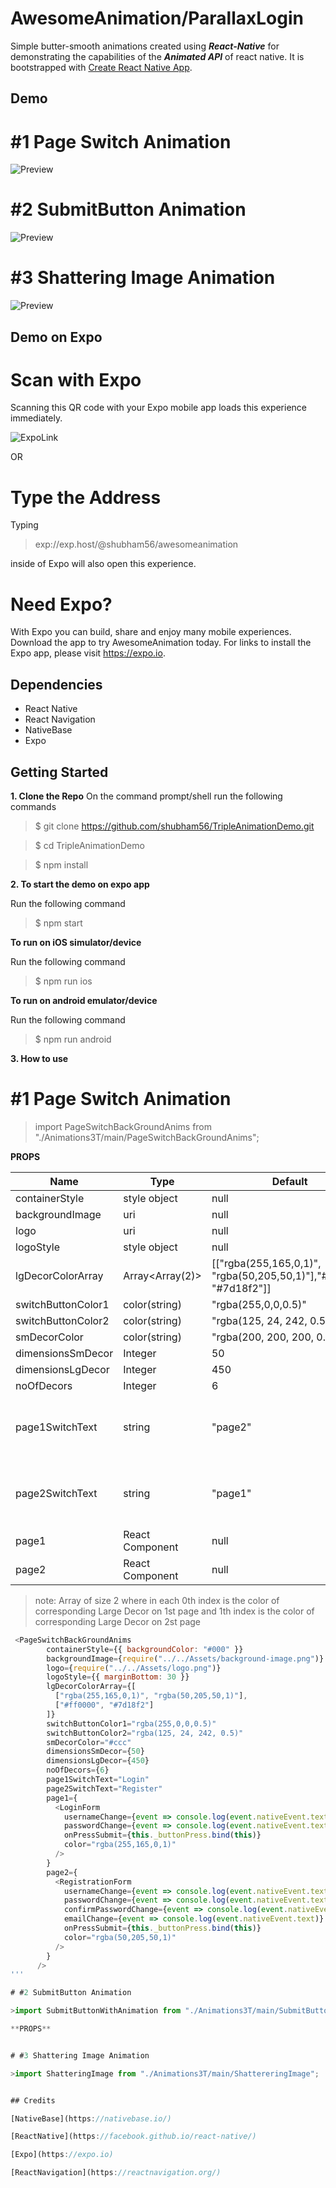 # AwesomeAnimation/ParallaxLogin

Simple butter-smooth animations created using **_React-Native_** for demonstrating the capabilities of the **_Animated API_** of react native.
It is bootstrapped with [Create React Native App](https://github.com/react-community/create-react-native-app).

## Demo

# #1 Page Switch Animation

![Preview](screenshot/PageSwitchAnim.gif)

# #2 SubmitButton Animation

![Preview](screenshot/SubmitButtonAnim.gif)

# #3 Shattering Image Animation

![Preview](screenshot/ShatteringImageAnim.gif)

## Demo on Expo

# Scan with Expo

Scanning this QR code with your Expo mobile app loads this experience immediately.

![ExpoLink](screenshot/download.png)

OR

# Type the Address

Typing 

>exp://exp.host/@shubham56/awesomeanimation

inside of Expo will also open this experience.

# Need Expo?

With Expo you can build, share and enjoy many mobile experiences. Download the app to try AwesomeAnimation today.
For links to install the Expo app, please visit https://expo.io.

## Dependencies

 * React Native
 * React Navigation
 * NativeBase
 * Expo

## Getting Started 

**1. Clone the Repo**
On the command prompt/shell run the following commands

>$ git clone https://github.com/shubham56/TripleAnimationDemo.git

>$ cd TripleAnimationDemo

>$ npm install

**2. To start the demo on expo app**

Run the following command

>$ npm start

**To run on iOS simulator/device**

Run the following command

>$ npm run ios

**To run on android emulator/device**

Run the following command

>$ npm run android

**3. How to use**

# #1 Page Switch Animation

>import PageSwitchBackGroundAnims from "./Animations3T/main/PageSwitchBackGroundAnims";

**PROPS**

| Name               | Type            | Default                                                            | Note                             |
|--------------------|-----------------|--------------------------------------------------------------------|----------------------------------|
| containerStyle     | style object    | null                                                               | none                             |
| backgroundImage    | uri             | null                                                               | none                             |
| logo               | uri             | null                                                               | none                             |
| logoStyle          | style object    | null                                                               | none                             |
| lgDecorColorArray  | Array<Array(2)> | [["rgba(255,165,0,1)", "rgba(50,205,50,1)"],"#ff0000", "#7d18f2"]] | refer note                       |
| switchButtonColor1 | color(string)   | "rgba(255,0,0,0.5)"                                                | none                             |
| switchButtonColor2 | color(string)   | "rgba(125, 24, 242, 0.5)"                                          | none                             |
| smDecorColor       | color(string)   | "rgba(200, 200, 200, 0.5)"                                         | none                             |
| dimensionsSmDecor  | Integer         | 50                                                                 | none                             |
| dimensionsLgDecor  | Integer         | 450                                                                | none                             |
| noOfDecors         | Integer         | 6                                                                  | none                             |
| page1SwitchText    | string          | "page2"                                                            | Text on switch button for page 2 |
| page2SwitchText    | string          | "page1"                                                            | Text on switch button for page 1 |
| page1              | React Component | null                                                               | Content Page1                    |
| page2              | React Component | null                                                               | Content Page2                    |

> note: Array of size 2 where in each 0th index is the color of corresponding Large Decor on 1st page and 1th index is the color of corresponding Large Decor on 2st page
```javascript
 <PageSwitchBackGroundAnims
        containerStyle={{ backgroundColor: "#000" }}
        backgroundImage={require("../../Assets/background-image.png")}
        logo={require("../../Assets/logo.png")}
        logoStyle={{ marginBottom: 30 }}
        lgDecorColorArray={[
          ["rgba(255,165,0,1)", "rgba(50,205,50,1)"],
          ["#ff0000", "#7d18f2"]
        ]}
        switchButtonColor1="rgba(255,0,0,0.5)"
        switchButtonColor2="rgba(125, 24, 242, 0.5)"
        smDecorColor="#ccc"
        dimensionsSmDecor={50}
        dimensionsLgDecor={450}
        noOfDecors={6}
        page1SwitchText="Login"
        page2SwitchText="Register"
        page1={
          <LoginForm
            usernameChange={event => console.log(event.nativeEvent.text)}
            passwordChange={event => console.log(event.nativeEvent.text)}
            onPressSubmit={this._buttonPress.bind(this)}
            color="rgba(255,165,0,1)"
          />
        }
        page2={
          <RegistrationForm
            usernameChange={event => console.log(event.nativeEvent.text)}
            passwordChange={event => console.log(event.nativeEvent.text)}
            confirmPasswordChange={event => console.log(event.nativeEvent.text)}
            emailChange={event => console.log(event.nativeEvent.text)}
            onPressSubmit={this._buttonPress.bind(this)}
            color="rgba(50,205,50,1)"
          />
        }
      />
'''

# #2 SubmitButton Animation

>import SubmitButtonWithAnimation from "./Animations3T/main/SubmitButtonWithAnimation";

**PROPS**


# #3 Shattering Image Animation

>import ShatteringImage from "./Animations3T/main/ShattereringImage";


## Credits

[NativeBase](https://nativebase.io/)

[ReactNative](https://facebook.github.io/react-native/)

[Expo](https://expo.io)

[ReactNavigation](https://reactnavigation.org/)
